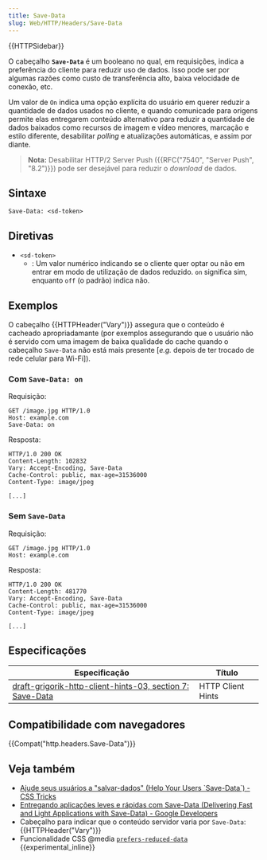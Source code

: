 ```yaml
---
title: Save-Data
slug: Web/HTTP/Headers/Save-Data
---
```

{{HTTPSidebar}}

O cabeçalho **`Save-Data`** é um booleano no qual, em requisições, indica a preferência do cliente para reduzir uso de dados. Isso pode ser por algumas razões como custo de transferência alto, baixa velocidade de conexão, etc.

Um valor de `On` indica uma opção explícita do usuário em querer reduzir a quantidade de dados usados no cliente, e quando comunicade para origens permite elas entregarem conteúdo alternativo para reduzir a quantidade de dados baixados como recursos de imagem e vídeo menores, marcação e estilo diferente, desabilitar _polling_ e atualizações automáticas, e assim por diante.

> **Nota:** Desabilitar HTTP/2 Server Push ({{RFC("7540", "Server Push", "8.2")}}) pode ser desejável para reduzir o _download_ de dados.

## Sintaxe

```
Save-Data: <sd-token>
```

## Diretivas

- `<sd-token>`
  - : Um valor numérico indicando se o cliente quer optar ou não em entrar em modo de utilização de dados reduzido. `on` significa sim, enquanto `off` (o padrão) indica não.

## Exemplos

O cabeçalho {{HTTPHeader("Vary")}} assegura que o conteúdo é cacheado apropriadamante (por exemplos assegurando que o usuário não é servido com uma imagem de baixa qualidade do cache quando o cabeçalho `Save-Data` não está mais presente \[_e.g._ depois de ter trocado de rede celular para Wi-Fi]).

### Com `Save-Data: on`

Requisição:

```
GET /image.jpg HTTP/1.0
Host: example.com
Save-Data: on
```

Resposta:

```
HTTP/1.0 200 OK
Content-Length: 102832
Vary: Accept-Encoding, Save-Data
Cache-Control: public, max-age=31536000
Content-Type: image/jpeg

[...]
```

### Sem `Save-Data`

Requisição:

```
GET /image.jpg HTTP/1.0
Host: example.com
```

Resposta:

```
HTTP/1.0 200 OK
Content-Length: 481770
Vary: Accept-Encoding, Save-Data
Cache-Control: public, max-age=31536000
Content-Type: image/jpeg

[...]
```

## Especificações

| Especificação                                                                                                                          | Título            |
| -------------------------------------------------------------------------------------------------------------------------------------- | ----------------- |
| [draft-grigorik-http-client-hints-03, section 7: Save-Data](https://tools.ietf.org/html/draft-grigorik-http-client-hints-03#section-7) | HTTP Client Hints |

## Compatibilidade com navegadores

{{Compat("http.headers.Save-Data")}}

## Veja também

- [Ajude seus usuários a "salvar-dados" (Help Your Users \`Save-Data\`) - CSS Tricks](https://css-tricks.com/help-users-save-data/)
- [Entregando aplicações leves e rápidas com Save-Data (Delivering Fast and Light Applications with Save-Data) - Google Developers](https://developers.google.com/web/fundamentals/performance/optimizing-content-efficiency/save-data/)
- Cabeçalho para indicar que o conteúdo servidor varia por `Save-Data`: {{HTTPHeader("Vary")}}
- Funcionalidade CSS @media [`prefers-reduced-data`](https://developer.mozilla.org/en-US/docs/Web/CSS/@media/prefers-reduced-data) {{experimental_inline}}
